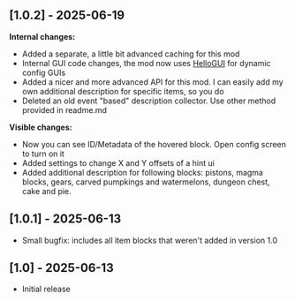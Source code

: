 
## [1.0.2] - 2025-06-19
**Internal changes:**
- Added a separate, a little bit advanced caching for this mod
- Internal GUI code changes, the mod now uses [HelloGUI](https://github.com/tracystacktrace/HelloGUI) for dynamic config GUIs
- Added a nicer and more advanced API for this mod. I can easily add my own additional description for specific items, so you do
- Deleted an old event "based" description collector. Use other method provided in readme.md

**Visible changes:**
- Now you can see ID/Metadata of the hovered block. Open config screen to turn on it
- Added settings to change X and Y offsets of a hint ui
- Added additional description for following blocks: pistons, magma blocks, gears, carved pumpkings and watermelons, dungeon chest, cake and pie.

## [1.0.1] - 2025-06-13
- Small bugfix: includes all item blocks that weren't added in version 1.0 

## [1.0] - 2025-06-13
- Initial release